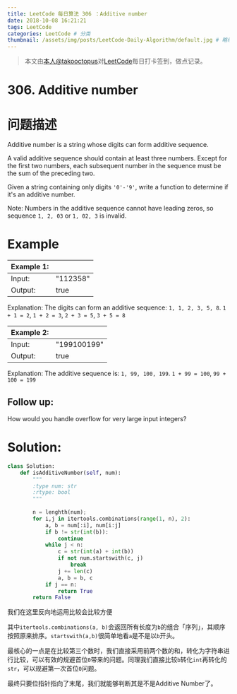 ```yaml
---
title: LeetCode 每日算法 306 ：Additive number
date: 2018-10-08 16:21:21
tags: LeetCode
categories: LeetCode # 分类
thumbnail: /assets/img/posts/LeetCode-Daily-Algorithm/default.jpg # 略缩图
---
```


>本文由[本人@takooctopus](https://takooctopus.github.io "たこ焼きのGITHUB")对[LeetCode](https://leetcode.com/ "LeetCode")每日打卡签到，做点记录。

# 306. Additive number

# 问题描述

Additive number is a string whose digits can form additive sequence.

A valid additive sequence should contain at least three numbers. Except for the first two numbers, each subsequent number in the sequence must be the sum of the preceding two.

Given a string containing only digits `'0'-'9'`, write a function to determine if it's an additive number.

Note: Numbers in the additive sequence cannot have leading zeros, so sequence `1, 2, 03` or `1, 02, 3` is invalid.

# Example

|   Example 1:  |       |
|   :------ |   :------ |
|   Input:  |   "112358"  |
|   Output: |   true    |

Explanation: The digits can form an additive sequence: `1, 1, 2, 3, 5, 8`. 
`1 + 1 = 2`, `1 + 2 = 3`, `2 + 3 = 5`, `3 + 5 = 8`

|   Example 2:|     |
|   :------ |   :------ |
|   Input:  |    "199100199"    |
|   Output: |    true   |

Explanation: The additive sequence is: `1, 99, 100, 199`. 
`1 + 99 = 100`, `99 + 100 = 199`

## Follow up:

How would you handle overflow for very large input integers?

# Solution:

```python
class Solution:
    def isAdditiveNumber(self, num):
        """
        :type num: str
        :rtype: bool
        """
        
        n = lenghth(num);
        for i,j in itertools.combinations(range(1, n), 2):
            a, b = num[:i], num[i:j]
            if b != str(int(b)):
                continue
            while j < n:
                c = str(int(a) + int(b))
                if not num.startswith(c, j)
                    break
                j += len(c)
                a, b = b, c
            if j == n:
                return True
        return False
```

我们在这里反向地运用比较会比较方便

其中`itertools.combinations(a, b)`会返回所有长度为`b`的组合「序列」，其顺序按照原来排序。`startswith(a,b)`很简单地看`a`是不是以`b`开头。

最核心的一点是在比较第三个数时，我们直接采用前两个数的和，转化为字符串进行比较，可以有效的规避首位`0`带来的问题。同理我们直接比较`b`转化`int`再转化的`str`，可以规避第一次首位`0`问题。

最终只要位指针指向了末尾，我们就能够判断其是不是Additive Number了。
